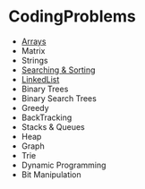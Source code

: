# CodingProblems
* [Arrays](./Array)
* Matrix
* Strings
* [Searching & Sorting](./SearchingAndSorting)
* [LinkedList](./LinkedList)
* Binary Trees
* Binary Search Trees
* Greedy
* BackTracking
* Stacks & Queues
* Heap
* Graph
* Trie
* Dynamic Programming
* Bit Manipulation
